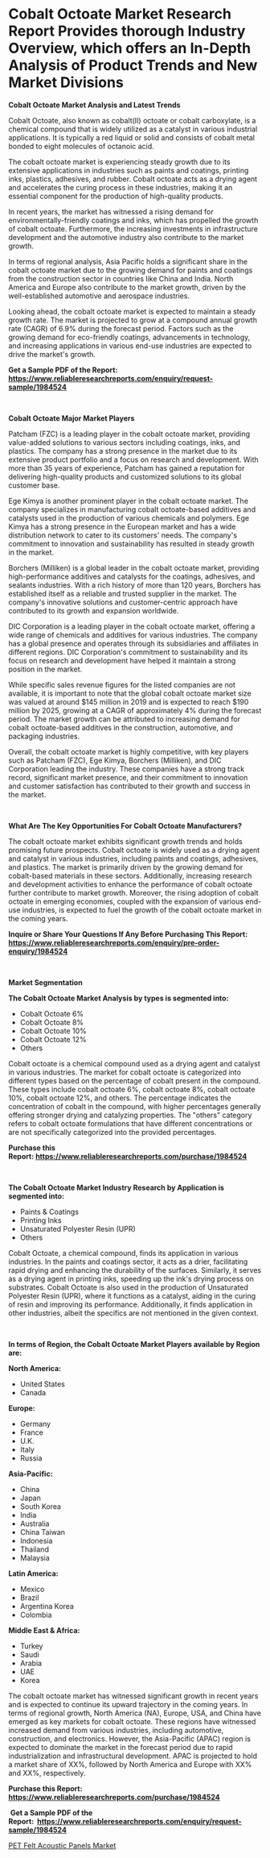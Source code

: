 <p><h1>Cobalt Octoate Market Research Report Provides thorough Industry Overview, which offers an In-Depth Analysis of Product Trends and New Market Divisions</h1></p><p><strong>Cobalt Octoate Market Analysis and Latest Trends</strong></p>
<p><p>Cobalt Octoate, also known as cobalt(II) octoate or cobalt carboxylate, is a chemical compound that is widely utilized as a catalyst in various industrial applications. It is typically a red liquid or solid and consists of cobalt metal bonded to eight molecules of octanoic acid. </p><p>The cobalt octoate market is experiencing steady growth due to its extensive applications in industries such as paints and coatings, printing inks, plastics, adhesives, and rubber. Cobalt octoate acts as a drying agent and accelerates the curing process in these industries, making it an essential component for the production of high-quality products.</p><p>In recent years, the market has witnessed a rising demand for environmentally-friendly coatings and inks, which has propelled the growth of cobalt octoate. Furthermore, the increasing investments in infrastructure development and the automotive industry also contribute to the market growth.</p><p>In terms of regional analysis, Asia Pacific holds a significant share in the cobalt octoate market due to the growing demand for paints and coatings from the construction sector in countries like China and India. North America and Europe also contribute to the market growth, driven by the well-established automotive and aerospace industries.</p><p>Looking ahead, the cobalt octoate market is expected to maintain a steady growth rate. The market is projected to grow at a compound annual growth rate (CAGR) of 6.9% during the forecast period. Factors such as the growing demand for eco-friendly coatings, advancements in technology, and increasing applications in various end-use industries are expected to drive the market's growth.</p></p>
<p><strong>Get a Sample PDF of the Report:&nbsp; <a href="https://www.reliableresearchreports.com/enquiry/request-sample/1984524">https://www.reliableresearchreports.com/enquiry/request-sample/1984524</a></strong></p>
<p>&nbsp;</p>
<p><strong>Cobalt Octoate Major Market Players</strong></p>
<p><p>Patcham (FZC) is a leading player in the cobalt octoate market, providing value-added solutions to various sectors including coatings, inks, and plastics. The company has a strong presence in the market due to its extensive product portfolio and a focus on research and development. With more than 35 years of experience, Patcham has gained a reputation for delivering high-quality products and customized solutions to its global customer base.</p><p>Ege Kimya is another prominent player in the cobalt octoate market. The company specializes in manufacturing cobalt octoate-based additives and catalysts used in the production of various chemicals and polymers. Ege Kimya has a strong presence in the European market and has a wide distribution network to cater to its customers' needs. The company's commitment to innovation and sustainability has resulted in steady growth in the market.</p><p>Borchers (Milliken) is a global leader in the cobalt octoate market, providing high-performance additives and catalysts for the coatings, adhesives, and sealants industries. With a rich history of more than 120 years, Borchers has established itself as a reliable and trusted supplier in the market. The company's innovative solutions and customer-centric approach have contributed to its growth and expansion worldwide.</p><p>DIC Corporation is a leading player in the cobalt octoate market, offering a wide range of chemicals and additives for various industries. The company has a global presence and operates through its subsidiaries and affiliates in different regions. DIC Corporation's commitment to sustainability and its focus on research and development have helped it maintain a strong position in the market.</p><p>While specific sales revenue figures for the listed companies are not available, it is important to note that the global cobalt octoate market size was valued at around $145 million in 2019 and is expected to reach $190 million by 2025, growing at a CAGR of approximately 4% during the forecast period. The market growth can be attributed to increasing demand for cobalt octoate-based additives in the construction, automotive, and packaging industries.</p><p>Overall, the cobalt octoate market is highly competitive, with key players such as Patcham (FZC), Ege Kimya, Borchers (Milliken), and DIC Corporation leading the industry. These companies have a strong track record, significant market presence, and their commitment to innovation and customer satisfaction has contributed to their growth and success in the market.</p></p>
<p>&nbsp;</p>
<p><strong>What Are The Key Opportunities For Cobalt Octoate Manufacturers?</strong></p>
<p><p>The cobalt octoate market exhibits significant growth trends and holds promising future prospects. Cobalt octoate is widely used as a drying agent and catalyst in various industries, including paints and coatings, adhesives, and plastics. The market is primarily driven by the growing demand for cobalt-based materials in these sectors. Additionally, increasing research and development activities to enhance the performance of cobalt octoate further contribute to market growth. Moreover, the rising adoption of cobalt octoate in emerging economies, coupled with the expansion of various end-use industries, is expected to fuel the growth of the cobalt octoate market in the coming years.</p></p>
<p><strong>Inquire or Share Your Questions If Any Before Purchasing This Report: <a href="https://www.reliableresearchreports.com/enquiry/pre-order-enquiry/1984524">https://www.reliableresearchreports.com/enquiry/pre-order-enquiry/1984524</a></strong></p>
<p>&nbsp;</p>
<p><strong>Market Segmentation</strong></p>
<p><strong>The Cobalt Octoate Market Analysis by types is segmented into:</strong></p>
<p><ul><li>Cobalt Octoate 6%</li><li>Cobalt Octoate 8%</li><li>Cobalt Octoate 10%</li><li>Cobalt Octoate 12%</li><li>Others</li></ul></p>
<p><p>Cobalt octoate is a chemical compound used as a drying agent and catalyst in various industries. The market for cobalt octoate is categorized into different types based on the percentage of cobalt present in the compound. These types include cobalt octoate 6%, cobalt octoate 8%, cobalt octoate 10%, cobalt octoate 12%, and others. The percentage indicates the concentration of cobalt in the compound, with higher percentages generally offering stronger drying and catalyzing properties. The "others" category refers to cobalt octoate formulations that have different concentrations or are not specifically categorized into the provided percentages.</p></p>
<p><strong>Purchase this Report:&nbsp;<a href="https://www.reliableresearchreports.com/purchase/1984524">https://www.reliableresearchreports.com/purchase/1984524</a></strong></p>
<p>&nbsp;</p>
<p><strong>The Cobalt Octoate Market Industry Research by Application is segmented into:</strong></p>
<p><ul><li>Paints & Coatings</li><li>Printing Inks</li><li>Unsaturated Polyester Resin (UPR)</li><li>Others</li></ul></p>
<p><p>Cobalt Octoate, a chemical compound, finds its application in various industries. In the paints and coatings sector, it acts as a drier, facilitating rapid drying and enhancing the durability of the surfaces. Similarly, it serves as a drying agent in printing inks, speeding up the ink's drying process on substrates. Cobalt Octoate is also used in the production of Unsaturated Polyester Resin (UPR), where it functions as a catalyst, aiding in the curing of resin and improving its performance. Additionally, it finds application in other industries, albeit the specifics are not mentioned in the given context.</p></p>
<p>&nbsp;</p>
<p><strong>In terms of Region, the Cobalt Octoate Market Players available by Region are:</strong></p>
<p>
    <p> <strong> North America: </strong>
        <ul>
            <li>United States</li>
            <li>Canada</li>
        </ul>
        </p> 
    <p> <strong> Europe: </strong>
        <ul>
            <li>Germany</li>
            <li>France</li>
            <li>U.K.</li>
            <li>Italy</li>
            <li>Russia</li>
        </ul>
        </p> 
    <p> <strong> Asia-Pacific: </strong>
        <ul>
            <li>China</li>
            <li>Japan</li>
            <li>South Korea</li>
            <li>India</li>
            <li>Australia</li>
            <li>China Taiwan</li>
            <li>Indonesia</li>
            <li>Thailand</li>
            <li>Malaysia</li>
        </ul>
        </p> 
    <p> <strong> Latin America: </strong>
        <ul>
            <li>Mexico</li>
            <li>Brazil</li>
            <li>Argentina Korea</li>
            <li>Colombia</li>
        </ul>
        </p> 
    <p> <strong> Middle East & Africa: </strong>
        <ul>
            <li>Turkey</li>
            <li>Saudi</li>
            <li>Arabia</li>
            <li>UAE</li>
            <li>Korea</li>
        </ul>
    </p>
    </p>
<p><p>The cobalt octoate market has witnessed significant growth in recent years and is expected to continue its upward trajectory in the coming years. In terms of regional growth, North America (NA), Europe, USA, and China have emerged as key markets for cobalt octoate. These regions have witnessed increased demand from various industries, including automotive, construction, and electronics. However, the Asia-Pacific (APAC) region is expected to dominate the market in the forecast period due to rapid industrialization and infrastructural development. APAC is projected to hold a market share of XX%, followed by North America and Europe with XX% and XX%, respectively.</p></p>
<p><strong>Purchase this Report: <a href="https://www.reliableresearchreports.com/purchase/1984524">https://www.reliableresearchreports.com/purchase/1984524</a></strong></p>
<p>&nbsp;<strong>Get a Sample PDF of the Report:&nbsp;&nbsp;<a href="https://www.reliableresearchreports.com/enquiry/request-sample/1984524">https://www.reliableresearchreports.com/enquiry/request-sample/1984524</a></strong></p>
<p><strong></strong></p>
<p><p><a href="https://github.com/RichRobinson5/Market-Research-Report-List-2/blob/main/pet-felt-acoustic-panels-market.md">PET Felt Acoustic Panels Market</a></p></p>